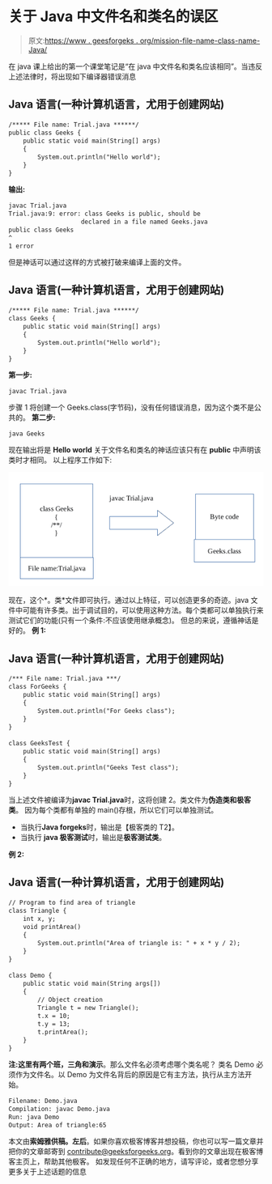 # 关于 Java 中文件名和类名的误区

> 原文:[https://www . geesforgeks . org/mission-file-name-class-name-Java/](https://www.geeksforgeeks.org/myth-file-name-class-name-java/)

在 java 课上给出的第一个课堂笔记是“在 java 中文件名和类名应该相同”。当违反上述法律时，将出现如下编译器错误消息

## Java 语言(一种计算机语言，尤用于创建网站)

```
/***** File name: Trial.java ******/
public class Geeks {
    public static void main(String[] args)
    {
        System.out.println("Hello world");
    }
}
```

**输出:**

```
javac Trial.java
Trial.java:9: error: class Geeks is public, should be
                    declared in a file named Geeks.java
public class Geeks
^
1 error 

```

但是神话可以通过这样的方式被打破来编译上面的文件。

## Java 语言(一种计算机语言，尤用于创建网站)

```
/***** File name: Trial.java ******/
class Geeks {
    public static void main(String[] args)
    {
        System.out.println("Hello world");
    }
}
```

**第一步:**

```
javac Trial.java

```

步骤 1 将创建一个 Geeks.class(字节码)，没有任何错误消息，因为这个类不是公共的。
**第二步:**

```
java Geeks

```

现在输出将是 **Hello world**
关于文件名和类名的神话应该只有在 **public** 中声明该类时才相同。
以上程序工作如下:

![javaex](img/c4e31f1ceec386a2f8fe72e028b08b5e.png)

现在，这个*。类*文件即可执行。通过以上特征，可以创造更多的奇迹。java 文件中可能有许多类。出于调试目的，可以使用这种方法。每个类都可以单独执行来测试它们的功能(只有一个条件:不应该使用继承概念)。
但总的来说，遵循神话是好的。
**例 1:**

## Java 语言(一种计算机语言，尤用于创建网站)

```
/*** File name: Trial.java ***/
class ForGeeks {
    public static void main(String[] args)
    {
        System.out.println("For Geeks class");
    }
}

class GeeksTest {
    public static void main(String[] args)
    {
        System.out.println("Geeks Test class");
    }
}
```

当上述文件被编译为**javac Trial.java**时，这将创建 2。类文件为**伪造类和极客类**。
因为每个类都有单独的 main()存根，所以它们可以单独测试。

*   当执行**Java forgeks**时，输出是【极客类的 T2】。
*   当执行 **java 极客测试**时，输出是**极客测试类**。

**例 2:**

## Java 语言(一种计算机语言，尤用于创建网站)

```
// Program to find area of triangle
class Triangle {
    int x, y;
    void printArea()
    {
        System.out.println("Area of triangle is: " + x * y / 2);
    }
}

class Demo {
    public static void main(String args[])
    {
        // Object creation
        Triangle t = new Triangle();
        t.x = 10;
        t.y = 13;
        t.printArea();
    }
}
```

**注:**这里有两个班，**三角**和**演示**。那么文件名必须考虑哪个类名呢？
类名 Demo 必须作为文件名。以 Demo 为文件名背后的原因是它有主方法，执行从主方法开始。

```
Filename: Demo.java
Compilation: javac Demo.java
Run: java Demo
Output: Area of triangle:65

```

本文由**索姆雅供稿。左后**。如果你喜欢极客博客并想投稿，你也可以写一篇文章并把你的文章邮寄到 contribute@geeksforgeeks.org。看到你的文章出现在极客博客主页上，帮助其他极客。
如发现任何不正确的地方，请写评论，或者您想分享更多关于上述话题的信息